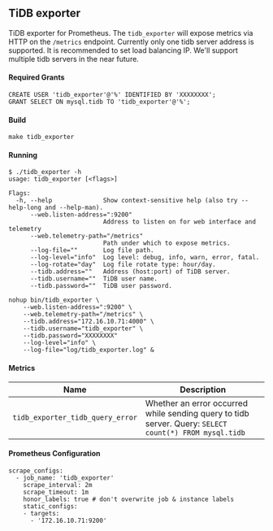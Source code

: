 TiDB exporter
------

TiDB exporter for Prometheus. The `tidb_exporter` will expose metrics via HTTP on the `/metrics` endpoint. Currently only one tidb server address is supported. It is recommended to set load balancing IP. We'll support multiple tidb servers in the near future.

#### Required Grants

```
CREATE USER 'tidb_exporter'@'%' IDENTIFIED BY 'XXXXXXXX';
GRANT SELECT ON mysql.tidb TO 'tidb_exporter'@'%';
```

#### Build

```
make tidb_exporter
```

#### Running

```
$ ./tidb_exporter -h
usage: tidb_exporter [<flags>]

Flags:
  -h, --help              Show context-sensitive help (also try --help-long and --help-man).
      --web.listen-address=":9200"
                          Address to listen on for web interface and telemetry
      --web.telemetry-path="/metrics"
                          Path under which to expose metrics.
      --log-file=""       Log file path.
      --log-level="info"  Log level: debug, info, warn, error, fatal.
      --log-rotate="day"  Log file rotate type: hour/day.
      --tidb.address=""   Address (host:port) of TiDB server.
      --tidb.username=""  TiDB user name.
      --tidb.password=""  TiDB user password.
```

```
nohup bin/tidb_exporter \
    --web.listen-address=":9200" \
    --web.telemetry-path="/metrics" \
    --tidb.address="172.16.10.71:4000" \
    --tidb.username="tidb_exporter" \
    --tidb.password="XXXXXXXX"
    --log-level="info" \
    --log-file="log/tidb_exporter.log" &
```

#### Metrics

| Name | Description |
| ---- | ----------- |
| `tidb_exporter_tidb_query_error` | Whether an error occurred while sending query to tidb server. Query: `SELECT count(*) FROM mysql.tidb` |

#### Prometheus Configuration

```
scrape_configs:
  - job_name: 'tidb_exporter'
    scrape_interval: 2m
    scrape_timeout: 1m
    honor_labels: true # don't overwrite job & instance labels
    static_configs:
    - targets:
      - '172.16.10.71:9200'
```
